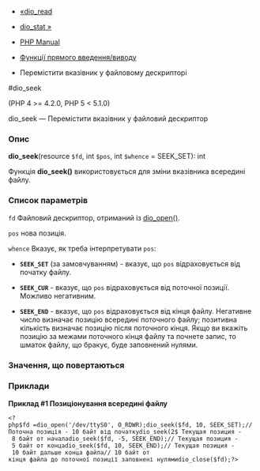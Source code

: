 - [«dio_read](function.dio-read.md)
- [dio_stat »](function.dio-stat.md)

- [PHP Manual](index.md)
- [Функції прямого введення/виводу](ref.dio.md)
- Перемістити вказівник у файловому дескрипторі

#dio_seek

(PHP 4 \>= 4.2.0, PHP 5 \< 5.1.0)

dio_seek — Перемістити вказівник у файловий дескриптор

### Опис

**dio_seek**(resource `$fd`, int `$pos`, int `$whence` = SEEK_SET): int

Функція **dio_seek()** використовується для зміни вказівника всередині
файлу.

### Список параметрів

`fd`
Файловий дескриптор, отриманий із [dio_open()](function.dio-open.md).

`pos`
нова позиція.

`whence`
Вказує, як треба інтерпретувати `pos`:

- **`SEEK_SET`** (за замовчуванням) - вказує, що `pos` відраховується
від початку файлу.

- **`SEEK_CUR`** - вказує, що `pos` відраховується від поточної
позиції. Можливо негативним.

- **`SEEK_END`** - вказує, що `pos` відраховується від кінця файлу.
Негативне число визначає позицію всередині поточного файлу;
позитивна кількість визначає позицію після поточного кінця. Якщо ви
вкажіть позицію за межами поточного кінця файлу та почнете запис,
то шматок файлу, що бракує, буде заповнений нулями.

### Значення, що повертаються

### Приклади

**Приклад #1 Позиціонування всередині файлу**

` <?php$fd =dio_open('/dev/ttyS0', O_RDWR);dio_seek($fd, 10, SEEK_SET);// Поточна позиція - 10 байт від початкуdio_seek(2$ Текущая позиция - 8 байт от началаdio_seek($fd, -5, SEEK_END);// Текущая позиция - 5 байт от концаdio_seek($fd, 10, SEEK_END);// Текущая позиция - 10 байт дальше конца файла// 10 байт от кінця файла до поточної позиції заповнені нулямиdio_close($fd);?> `

